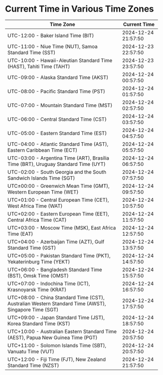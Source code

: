 # Current Time in Various Time Zones

| Time Zone | Current Time |
|-----------|--------------|
| UTC-12:00 - Baker Island Time (BIT) | 2024-12-24 21:57:50 |
| UTC-11:00 - Niue Time (NUT), Samoa Standard Time (SST) | 2024-12-23 22:57:50 |
| UTC-10:00 - Hawaii-Aleutian Standard Time (HAST), Tahiti Time (TAHT) | 2024-12-23 23:57:50 |
| UTC-09:00 - Alaska Standard Time (AKST) | 2024-12-24 00:57:50 |
| UTC-08:00 - Pacific Standard Time (PST) | 2024-12-24 01:57:50 |
| UTC-07:00 - Mountain Standard Time (MST) | 2024-12-24 02:57:50 |
| UTC-06:00 - Central Standard Time (CST) | 2024-12-24 03:57:50 |
| UTC-05:00 - Eastern Standard Time (EST) | 2024-12-24 04:57:50 |
| UTC-04:00 - Atlantic Standard Time (AST), Eastern Caribbean Time (ECT) | 2024-12-24 05:57:50 |
| UTC-03:00 - Argentina Time (ART), Brasília Time (BRT), Uruguay Standard Time (UYT) | 2024-12-24 06:57:50 |
| UTC-02:00 - South Georgia and the South Sandwich Islands Time (SGT) | 2024-12-24 07:57:50 |
| UTC±00:00 - Greenwich Mean Time (GMT), Western European Time (WET) | 2024-12-24 09:57:50 |
| UTC+01:00 - Central European Time (CET), West Africa Time (WAT) | 2024-12-24 10:57:50 |
| UTC+02:00 - Eastern European Time (EET), Central Africa Time (CAT) | 2024-12-24 11:57:50 |
| UTC+03:00 - Moscow Time (MSK), East Africa Time (EAT) | 2024-12-24 12:57:50 |
| UTC+04:00 - Azerbaijan Time (AZT), Gulf Standard Time (GST) | 2024-12-24 13:57:50 |
| UTC+05:00 - Pakistan Standard Time (PKT), Yekaterinburg Time (YEKT) | 2024-12-24 14:57:50 |
| UTC+06:00 - Bangladesh Standard Time (BST), Omsk Time (OMST) | 2024-12-24 15:57:50 |
| UTC+07:00 - Indochina Time (ICT), Krasnoyarsk Time (KRAT) | 2024-12-24 16:57:50 |
| UTC+08:00 - China Standard Time (CST), Australian Western Standard Time (AWST), Singapore Time (SGT) | 2024-12-24 17:57:50 |
| UTC+09:00 - Japan Standard Time (JST), Korea Standard Time (KST) | 2024-12-24 18:57:50 |
| UTC+10:00 - Australian Eastern Standard Time (AEST), Papua New Guinea Time (PGT) | 2024-12-24 20:57:50 |
| UTC+11:00 - Solomon Islands Time (SBT), Vanuatu Time (VUT) | 2024-12-24 20:57:50 |
| UTC+12:00 - Fiji Time (FJT), New Zealand Standard Time (NZST) | 2024-12-24 21:57:50 |
